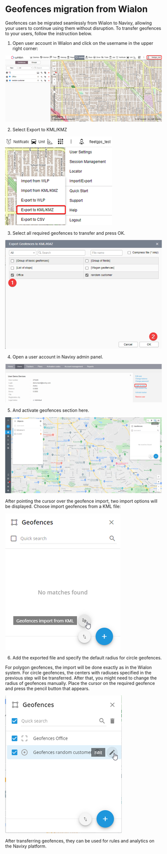 # Geofences migration from Wialon

Geofences can be migrated seamlessly from Wialon to Navixy, allowing your users to continue using them without disruption. To transfer geofences to your users, follow the instruction below.

1. Open user account in Wialon and click on the username in the upper right corner:

![On-Premise - Migrating from Wialon - Geofences migration from Wialon](../../../on-premise/qa/migrating-users/migrating-from-wialon/attachments/image-20230810-122626.png)

2. Select Export to KML/KMZ

![On-Premise - Migrating from Wialon - Geofences migration from Wialon](../../../on-premise/qa/migrating-users/migrating-from-wialon/attachments/image-20230810-122657.png)

3. Select all required geofences to transfer and press OK.

![On-Premise - Migrating from Wialon - Geofences migration from Wialon](../../../on-premise/qa/migrating-users/migrating-from-wialon/attachments/image-20230810-122805.png)

4. Open a user account in Navixy admin panel.

![On-Premise - Migrating from Wialon - Geofences migration from Wialon](../../../on-premise/qa/migrating-users/migrating-from-wialon/attachments/image-20230810-122828.png)

5. And activate geofences section here.

![On-Premise - Migrating from Wialon - Geofences migration from Wialon](../../../on-premise/qa/migrating-users/migrating-from-wialon/attachments/image-20230810-122852.png)

After pointing the cursor over the geofence import, two import options will be displayed. Choose import geofences from a KML file:

![On-Premise - Migrating from Wialon - Geofences migration from Wialon](../../../on-premise/qa/migrating-users/migrating-from-wialon/attachments/image-20230810-122933.png)

6. Add the exported file and specify the default radius for circle geofences.

For polygon geofences, the import will be done exactly as in the Wialon system. For circle geofences, the centers with radiuses specified in the previous step will be transferred. After that, you might need to change the radius of geofences manually. Place the cursor on the required geofence and press the pencil button that appears.

![On-Premise - Migrating from Wialon - Geofences migration from Wialon](../../../on-premise/qa/migrating-users/migrating-from-wialon/attachments/image-20230810-123001.png)

After transferring geofences, they can be used for rules and analytics on the Navixy platform.
